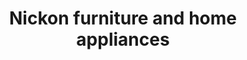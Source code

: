---
title: "Nickon furniture and home appliances"
url: /pooyappally/nickon-furniture-and-home-appliances/
shop: appliance
---